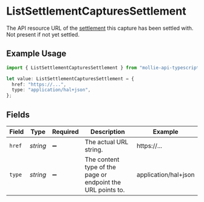 # ListSettlementCapturesSettlement

The API resource URL of the [settlement](get-settlement) this capture has been settled with. Not present if
not yet settled.

## Example Usage

```typescript
import { ListSettlementCapturesSettlement } from "mollie-api-typescript/models/operations";

let value: ListSettlementCapturesSettlement = {
  href: "https://...",
  type: "application/hal+json",
};
```

## Fields

| Field                                                       | Type                                                        | Required                                                    | Description                                                 | Example                                                     |
| ----------------------------------------------------------- | ----------------------------------------------------------- | ----------------------------------------------------------- | ----------------------------------------------------------- | ----------------------------------------------------------- |
| `href`                                                      | *string*                                                    | :heavy_minus_sign:                                          | The actual URL string.                                      | https://...                                                 |
| `type`                                                      | *string*                                                    | :heavy_minus_sign:                                          | The content type of the page or endpoint the URL points to. | application/hal+json                                        |